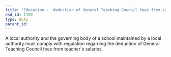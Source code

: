 ```yaml
---
title: "Education -  deduction of General Teaching Council fees from salaries"
esd_id: 1150
type: duty
parent_id:  
---
```


A local authority and the governing body of a school maintained by a local authority must comply with regulation regarding the deduction of General Teaching Council fees from teacher's salaries.

